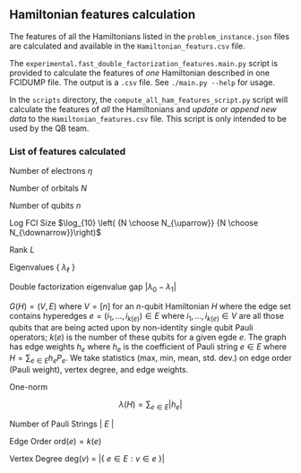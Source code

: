 ## Hamiltonian features calculation


The features of all the Hamiltonians listed in the `problem_instance.json` files are calculated and available in the `Hamiltonian_featurs.csv` file.  

The `experimental.fast_double_factorization_features.main.py` script is provided to calculate the features of *one* Hamiltonian 
described in one FCIDUMP file.  The output is a `.csv` file.  See `./main.py --help` for usage.

In the `scripts` directory, the `compute_all_ham_features_script.py` script will calculate the features of *all* the Hamiltonians and *update* or *append new data* to the `Hamiltonian_features.csv` file.  This script is only intended to be used by the QB team.


### List of features calculated

Number of electrons $\eta$

Number of orbitals $N$

Number of qubits $n$

Log FCI Size $\log_{10} \left( {N \choose N_{\uparrow}} {N \choose N_{\downarrow}}\right)$

Rank $L$

Eigenvalues { $\lambda_\ell$ }

Double factorization eigenvalue gap $|\lambda_0 - \lambda_1|$

 $G(H) = (V,E)$ where $V = [n]$ for an $n$-qubit Hamiltonian $H$ where the edge set contains hyperedges $e = (i_1,...,i_{k(e)}) \in E$ where $i_1, ..., i_{k(e)} \in V$ are all those qubits that are being acted upon by non-identity single qubit Pauli operators; $k(e)$ is the number of these qubits for a given egde $e$. The graph has edge weights $h_e$ where $h_e$ is the coefficient of Pauli string $e \in E$ where $H = \sum_{e \in E} h_e P_e$. We take statistics (max, min, mean, std. dev.) on edge order (Pauli weight), vertex degree, and edge weights.

One-norm

$$
        \lambda(H) = \sum_{e \in E} |h_e|
$$

Number of Pauli Strings | $E$ |

Edge Order $\mathrm{ord}(e) = k(e)$

Vertex Degree $\mathrm{deg}(v)$ = |{ $e \in E : v \in e$ }|


